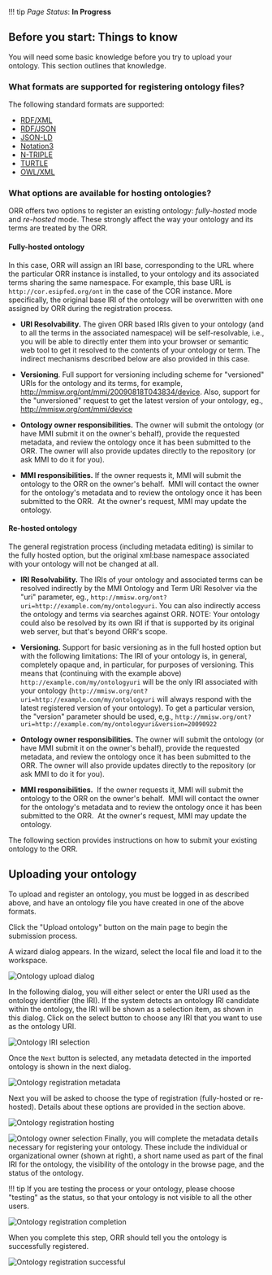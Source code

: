 !!! tip
    _Page Status_: **In Progress** 

## Before you start: Things to know

You will need some basic knowledge before you try to upload your ontology. This section outlines that knowledge.

### What formats are supported for registering ontology files?

The following standard formats are supported:

*   [RDF/XML](https://www.w3.org/TR/REC-rdf-syntax/)
*   [RDF/JSON](https://www.w3.org/TR/rdf-json/)
*   [JSON-LD](https://www.w3.org/TR/json-ld/)
*   [Notation3](https://www.w3.org/TeamSubmission/n3/)
*   [N-TRIPLE](https://www.w3.org/TR/n-triples/)
*   [TURTLE](https://www.w3.org/TeamSubmission/turtle/)
*   [OWL/XML](https://www.w3.org/TR/owl-xml-serialization/)

### What options are available for hosting ontologies?

ORR offers two options to register an existing ontology: _fully-hosted_ mode and _re-hosted_ mode.
These strongly affect the way your ontology and its terms are treated by the ORR.

#### Fully-hosted ontology

In this case, ORR will assign an IRI base, corresponding to the URL where the particular ORR
instance is installed, to your ontology and its associated 
terms sharing the same namespace. 
For example, this base URL is `http://cor.esipfed.org/ont` in the case of the COR instance.
More specifically, the original base IRI of the ontology will be 
overwritten with one assigned by ORR during the registration process.
  
*   **URI Resolvability.** The given ORR based IRIs given to your ontology (and to all the terms in the 
associated namespace) will be self-resolvable, i.e., you will be able to directly enter them into your 
browser or semantic web tool to get it resolved to the contents of your ontology or term. 
The indirect mechanisms described below are also provided in this case.
  
*   **Versioning**. Full support for versioning including scheme for "versioned" URIs for the ontology and its terms, for example, http://mmisw.org/ont/mmi/20090818T043834/device. Also, support for the "unversioned" request to get the latest version of your ontology, eg., http://mmisw.org/ont/mmi/device  

*   **Ontology owner responsibilities.** The owner will submit the ontology (or have MMI submit it on the owner's behalf), provide the requested metadata, and review the ontology once it has been submitted to the ORR. The owner will also provide updates directly to the repository (or ask MMI to do it for you).  

*   **MMI responsibilities.** If the owner requests it, MMI will submit the ontology to the ORR on the owner's behalf.  MMI will contact the owner for the ontology's metadata and to review the ontology once it has been submitted to the ORR.  At the owner's request, MMI may update the ontology.

#### Re-hosted ontology

The general registration process (including metadata editing) is similar to the fully hosted option, but 
the original xml:base namespace associated with your ontology will not be changed at all.  

*   **IRI Resolvability.** 
The IRIs of your ontology and associated terms can be resolved indirectly by 
the MMI Ontology and Term URI Resolver via the "uri" parameter, eg., 
`http://mmisw.org/ont?uri=http://example.com/my/ontologyuri`. 
You can also indirectly access the ontology and terms via searches against ORR. 
NOTE: Your ontology could also be resolved by its own IRI if that is supported by its 
original web server, but that's beyond ORR's scope.  

*   **Versioning.** 
Support for basic versioning as in the full hosted option but with the 
following limitations: 
The IRI of your ontology is, in general, completely opaque and, in particular, for purposes of versioning. 
This means that (continuing with the example above) `http://example.com/my/ontologyuri` will be the only 
IRI associated with your ontology (`http://mmisw.org/ont?uri=http://example.com/my/ontologyuri` will always 
respond with the latest registered version of your ontology). 
To get a particular version, the "version" parameter should be used, e,g., 
`http://mmisw.org/ont?uri=http://example.com/my/ontologyuri&version=20090922`  

*   **Ontology owner responsibilities.** 
The owner will submit the ontology (or have MMI submit it on the owner's behalf), provide the requested 
metadata, and review the ontology once it has been submitted to the ORR. The owner will also provide 
updates directly to the repository (or ask MMI to do it for you).  

*   **MMI responsibilities.**  
If the owner requests it, MMI will submit the ontology to the ORR on the owner's behalf.  
MMI will contact the owner for the ontology's metadata and to review the ontology once it has 
been submitted to the ORR.  At the owner's request, MMI may update the ontology.

The following section provides instructions on how to submit your existing ontology to the ORR.

## Uploading your ontology

To upload and register an ontology, you must be logged in as described above,
and have an ontology file you have created in one of the above formats.

Click the "Upload ontology" button on the main page to begin the submission process.

A wizard dialog appears. In the wizard, select the local file and load it to the workspace. 

![Ontology upload dialog](../img/cor/cor-ontology-upload-dialog-20160828.png)

In the following dialog, you will either select or enter the URI used as the ontology identifier (the IRI). 
If the system detects an ontology IRI candidate within the ontology, the IRI will be shown as a selection item, as shown in this dialog. Click on the select button to choose any IRI that you want to use as the ontology URI.

![Ontology IRI selection](../img/cor/cor-ontology-uri-select-20160828.png)

Once the `Next` button is selected, any metadata detected in the imported ontology is shown in the next dialog.

![Ontology registration metadata](../img/cor/cor-ontology-registration-metadata-20160828.png)

Next you will be asked to choose the type of registration (fully-hosted or re-hosted).  Details about these options are provided in the section above. 

![Ontology registration hosting](../img/cor/cor-ontology-registration-hosting-20160828.png)

<img class="smallfloatright" alt="Ontology owner selection" src="../../img/cor/cor-ontology-owner-selection-20160828.png">
Finally, you will complete the metadata details necessary for registering your ontology. 
These include the individual or organizational owner (shown at right), 
a short name used as part of the final IRI for the ontology, 
the visibility of the ontology in the browse page, 
and the status of the ontology.  

!!! tip 
    If you are testing the process or your ontology, please choose "testing" as the status, 
    so that your ontology is not visible to all the other users.
    
![Ontology registration completion](../img/cor/cor-ontology-registration-completion-20160828.png "Completion of registration details")

When you complete this step, ORR should tell you the ontology is successfully registered.

![Ontology registration successful](../img/cor/cor-ontology-registration-successful-20160828.png)

